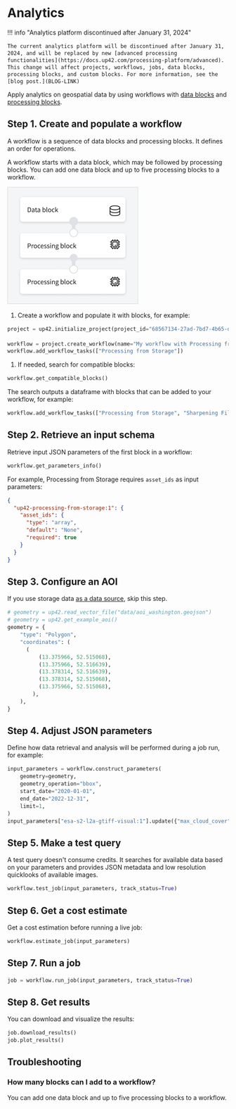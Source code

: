 # Analytics

!!! info "Analytics platform discontinued after January 31, 2024"

    The current analytics platform will be discontinued after January 31, 2024, and will be replaced by new [advanced processing functionalities](https://docs.up42.com/processing-platform/advanced). This change will affect projects, workflows, jobs, data blocks, processing blocks, and custom blocks. For more information, see the [blog post.](BLOG-LINK)

Apply analytics on geospatial data by using workflows with [data blocks](https://docs.up42.com/processing-platform/blocks/data) and [processing blocks](https://docs.up42.com/processing-platform/blocks/processing).

## Step 1. Create and populate a workflow

A workflow is a sequence of data blocks and processing blocks. It defines an order for operations.

A workflow starts with a data block, which may be followed by processing blocks. You can add one data block and up to five processing blocks to a workflow.

![A workflow graph](images/workflow-graph.png)

1. Create a workflow and populate it with blocks, for example:
  ```python
  project = up42.initialize_project(project_id="68567134-27ad-7bd7-4b65-d61adb11fc78")

  workflow = project.create_workflow(name="My workflow with Processing from Storage")
  workflow.add_workflow_tasks(["Processing from Storage"])
  ```
1. If needed, search for compatible blocks:
  ```python
  workflow.get_compatible_blocks()
  ```
  The search outputs a dataframe with blocks that can be added to your workflow, for example:
  ```python
  workflow.add_workflow_tasks(["Processing from Storage", "Sharpening Filter"])
  ```

## Step 2. Retrieve an input schema

Retrieve input JSON parameters of the first block in a workflow:
```python
workflow.get_parameters_info()
```
For example, Processing from Storage requires `asset_ids` as input parameters:
```json
{
  "up42-processing-from-storage:1": {
    "asset_ids": {
      "type": "array",
      "default": "None",
      "required": true
    }
  }
}
```

## Step 3. Configure an AOI

If you use storage data [as a data source](https://docs.up42.com/processing-platform/workflows-jobs/process-storage), skip this step.

```python
# geometry = up42.read_vector_file("data/aoi_washington.geojson")
# geometry = up42.get_example_aoi()
geometry = {
    "type": "Polygon",
    "coordinates": (
      (
          (13.375966, 52.515068),
          (13.375966, 52.516639),
          (13.378314, 52.516639),
          (13.378314, 52.515068),
          (13.375966, 52.515068),
        ),
    ),
}
```

## Step 4. Adjust JSON parameters

Define how data retrieval and analysis will be performed during a job run, for example:
```python
input_parameters = workflow.construct_parameters(
    geometry=geometry,
    geometry_operation="bbox",
    start_date="2020-01-01",
    end_date="2022-12-31",
    limit=1,
)
input_parameters["esa-s2-l2a-gtiff-visual:1"].update({"max_cloud_cover": 5})
```

## Step 5. Make a test query

A test query doesn't consume credits. It searches for available data based on your parameters and provides JSON metadata and low resolution quicklooks of available images.

```python
workflow.test_job(input_parameters, track_status=True)
```

## Step 6. Get a cost estimate

Get a cost estimation before running a live job:
```python
workflow.estimate_job(input_parameters)
```

## Step 7. Run a job

```python
job = workflow.run_job(input_parameters, track_status=True)
```

## Step 8. Get results

You can download and visualize the results:

```python
job.download_results()
job.plot_results()
```

## Troubleshooting

### How many blocks can I add to a workflow?

You can add one data block and up to five processing blocks to a workflow.
